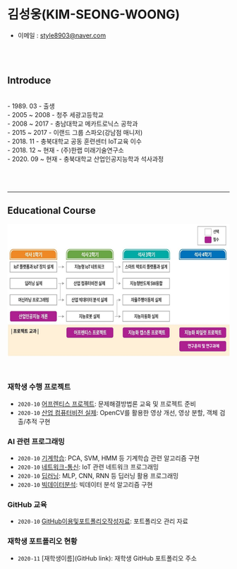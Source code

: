 # **김성웅(KIM-SEONG-WOONG)**
- 이메일 : [style8903@naver.com](mailto:style8903@naver.com)
</br></br></br></br>
## Introduce
</br>
- 1989. 03
  - 출생
</br>
- 2005 ~ 2008
  - 청주 세광고등학교
</br>
- 2008 ~ 2017
  - 충남대학교 메카트로닉스 공학과
</br>
- 2015 ~ 2017
  - 이랜드 그룹 스파오(강남점 매니저)
</br>
- 2018. 11
  - 충북대학교 공동 훈련센터 IoT교육 이수
</br>
- 2018. 12 ~ 현재
  - (주)한랩 미래기술연구소
</br>
- 2020. 09 ~ 현재
  - 충북대학교 산업인공지능학과 석사과정
</br>
</br></br></br>




-------------------------


## Educational Course

<p align="center">
  
<img src="./images/EdCoourse.JPG"  width="640" height="300">

</p>
</br>

### 재학생 수행 프로젝트

- `2020-10` [어프렌티스 프로젝트](https://github.com/style8903/industrial-AI/tree/master/projects/어프렌티스-프로젝트): 문제해결방법론 교육 및 프로젝트 준비
- `2020-10` [산업 컴퓨터비전 실제](https://github.com/style8903/industrial-AI/tree/master/projects/산업-컴퓨터비전-실제): OpenCV를 활용한 영상 개선, 영상 분할, 객체 검출/추적 구현 

### AI 관련 프로그래밍

- `2020-10` [기계학습](https://github.com/style8903/industrial-AI/tree/master/programming/기계학습): PCA, SVM, HMM 등 기계학습 관련 알고리즘 구현
- `2020-10` [네트워크-통신](https://github.com/style8903/industrial-AI/tree/master/programming/네트워크-통신): IoT 관련 네트워크 프로그래밍
- `2020-10` [딥러닝](https://github.com/style8903/industrial-AI/tree/master/programming/딥러닝): MLP, CNN, RNN 등 딥러닝 활용 프로그래밍
- `2020-10` [빅데이터분석](https://github.com/style8903/industrial-AI/tree/master/programming/빅데이터분석): 빅데이터 분석 알고리즘 구현

### GitHub 교육

- `2020-10` [GitHub이용및포트폴리오작성자료](https://github.com/Bessesian/industrial-AI/tree/master/Education): 포트폴리오 관리 자료

### 재학생 포트폴리오 현황

- `2020-11` [재학생이름](GitHub link): 재학생 GitHub 포트폴리오 주소


